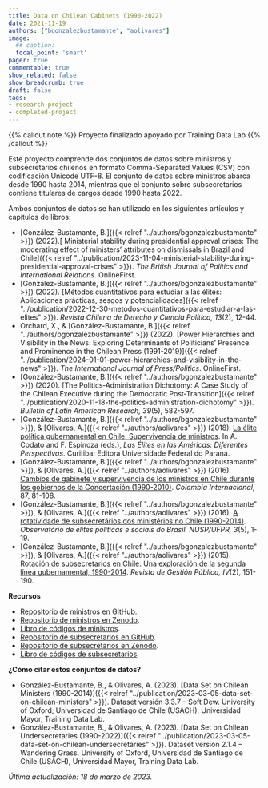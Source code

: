 ```yaml
---
title: Data on Chilean Cabinets (1990-2022)
date: 2021-11-19
authors: ["bgonzalezbustamante", "aolivares"]
image:
  ## caption: 
  focal_point: 'smart'
pager: true
commentable: true
show_related: false
show_breadcrumb: true
draft: false
tags:
- research-project
- completed-project
---
```


{{% callout note %}}
Proyecto finalizado apoyado por Training Data Lab
{{% /callout %}}

Este proyecto comprende dos conjuntos de datos sobre ministros y subsecretarios chilenos en formato Comma-Separated Values (CSV) con codificación Unicode UTF-8. El conjunto de datos sobre ministros abarca desde 1990 hasta 2014, mientras que el conjunto sobre subsecretarios contiene titulares de cargos desde 1990 hasta 2022.

<!--more-->

Ambos conjuntos de datos se han utilizado en los siguientes artículos y capítulos de libros:

- [González-Bustamante, B.]({{< relref "../authors/bgonzalezbustamante" >}}) (2022).[ Ministerial stability during presidential approval crises: The moderating effect of ministers’ attributes on dismissals in Brazil and Chile]({{< relref "../publication/2023-11-04-ministerial-stability-during-presidential-approval-crises" >}}). *The British Journal of Politics and International Relations*. OnlineFirst.
- [González-Bustamante, B.]({{< relref "../authors/bgonzalezbustamante" >}}) (2022). [Métodos cuantitativos para estudiar a las élites: Aplicaciones prácticas, sesgos y potencialidades]({{< relref "../publication/2022-12-30-metodos-cuantitativos-para-estudiar-a-las-elites" >}}). *Revista Chilena de Derecho y Ciencia Política, 13*(2), 12-44. 
- Orchard, X., & [González-Bustamante, B.]({{< relref "../authors/bgonzalezbustamante" >}}) (2022). [Power Hierarchies and Visibility in the News: Exploring Determinants of Politicians’ Presence and Prominence in the Chilean Press (1991-2019)]({{< relref "../publication/2024-01-01-power-hierarchies-and-visibility-in-the-news" >}}). *The International Journal of Press/Politics*. OnlineFirst.
- [González-Bustamante, B.]({{< relref "../authors/bgonzalezbustamante" >}}) (2020). [The Politics‐Administration Dichotomy: A Case Study of the Chilean Executive during the Democratic Post‐Transition]({{< relref "../publication/2020-11-18-the-politics-administration-dichotomy" >}}). *Bulletin of Latin American Research, 39*(5), 582-597.
- [González-Bustamante, B.]({{< relref "../authors/bgonzalezbustamante" >}}), & [Olivares, A.]({{< relref "../authors/aolivares" >}}) (2018). [La élite política gubernamental en Chile: Supervivencia de ministros](https://www.researchgate.net/publication/325699783_Elites_en_las_Americas_diferentes_perspectivas_Elites_in_the_Americas_Different_Perspectives). In A. Codato and F. Espinoza (eds.), *Las Élites en las Américas: Diferentes Perspectivas*. Curitiba: Editora Universidade Federal do Paraná. 
- [González-Bustamante, B.]({{< relref "../authors/bgonzalezbustamante" >}}), & [Olivares, A.]({{< relref "../authors/aolivares" >}}) (2016). [Cambios de gabinete y supervivencia de los ministros en Chile durante los gobiernos de la Concertación (1990-2010)](https://doi.org/10.7440/colombiaint87.2016.04). *Colombia Internacional*, 87, 81-108.
- [González-Bustamante, B.]({{< relref "../authors/bgonzalezbustamante" >}}), & [Olivares, A.]({{< relref "../authors/aolivares" >}}) (2016). [A rotatividade de subsecretários dos ministérios no Chile (1990-2014)](https://www.researchgate.net/publication/321993740_A_rotatividade_de_subsecretarios_dos_ministerios_no_Chile_1990-2014). *Observatório de elites políticas e sociais do Brasil. NUSP/UFPR, 3*(5), 1-19. 
- [González-Bustamante, B.]({{< relref "../authors/bgonzalezbustamante" >}}), & [Olivares, A.]({{< relref "../authors/aolivares" >}}) (2015). [Rotación de subsecretarios en Chile: Una exploración de la segunda línea gubernamental, 1990-2014](https://doi.org/10.22370/rgp.2015.4.2.2230). *Revista de Gestión Pública, IV*(2), 151-190. 

**Recursos**

* [Repositorio de ministros en GitHub](https://github.com/bgonzalezbustamante/chilean-ministers).
* [Repositorio de ministros en Zenodo](https://doi.org/10.5281/zenodo.5744536).
* [Libro de códigos de ministros](https://github.com/bgonzalezbustamante/chilean-ministers/blob/main/docs/codebook_ministers.pdf).
* [Repositorio de subsecretarios en GitHub](https://github.com/bgonzalezbustamante/chilean-undersecretaries).
* [Repositorio de subsecretarios en Zenodo](https://doi.org/10.5281/zenodo.5715384).
* [Libro de códigos de subsecretarios](https://github.com/bgonzalezbustamante/chilean-undersecretaries/blob/main/docs/codebook_undersecretaries.pdf).

**¿Cómo citar estos conjuntos de datos?**

- González-Bustamante, B., & Olivares, A. (2023). [Data Set on Chilean Ministers (1990-2014)]({{< relref "../publication/2023-03-05-data-set-on-chilean-ministers" >}}). Dataset versión 3.3.7 – Soft Dew. University of Oxford, Universidad de Santiago de Chile (USACH), Universidad Mayor, Training Data Lab.
- González-Bustamante, B., & Olivares, A. (2023). [Data Set on Chilean Undersecretaries (1990-2022)]({{< relref "../publication/2023-03-05-data-set-on-chilean-undersecretaries" >}}). Dataset versión 2.1.4 – Wandering Grass. University of Oxford, Universidad de Santiago de Chile (USACH), Universidad Mayor, Training Data Lab.

_Última actualización: 18 de marzo de 2023._